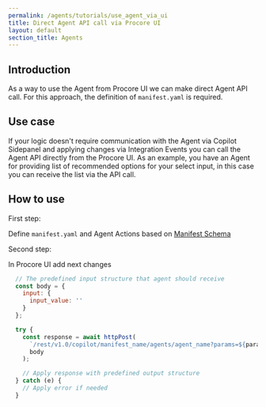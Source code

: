 ```yaml
---
permalink: /agents/tutorials/use_agent_via_ui
title: Direct Agent API call via Procore UI
layout: default
section_title: Agents
---
```


## Introduction

As a way to use the Agent from Procore UI we can make direct Agent API call. For this approach, the definition of `manifest.yaml` is required.

## Use case

If your logic doesn't require communication with the Agent via Copilot Sidepanel and applying changes via Integration Events you can call the Agent API directly from the Procore UI. As an example, you have an Agent for providing list of recommended options for your select input, in this case you can receive the list via the API call.

## How to use

First step:

Define `manifest.yaml` and Agent Actions based on [Manifest Schema](../schema.md)

Second step:

In Procore UI add next changes

```javascript
  // The predefined input structure that agent should receive 
  const body = {
    input: {
      input_value: ''
    }
  };

  try {
    const response = await httpPost(
      `/rest/v1.0/copilot/manifest_name/agents/agent_name?params=${params}`,
      body
    );

    // Apply response with predefined output structure
  } catch (e) {
    // Apply error if needed
  }
```
